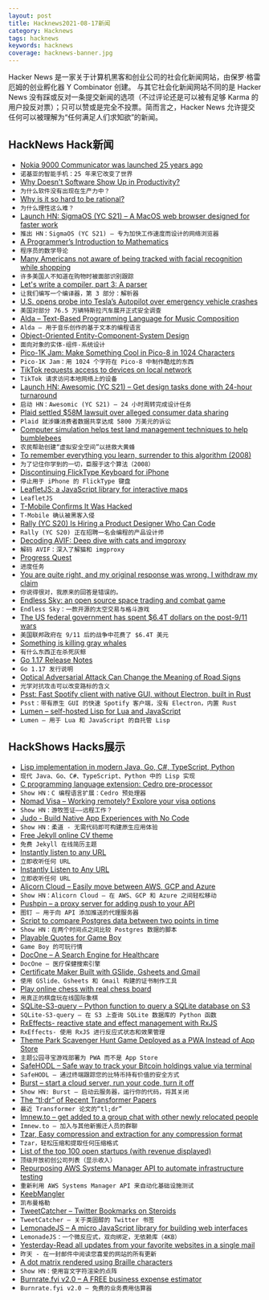 ```yaml
---
layout: post
title: Hacknews2021-08-17新闻
category: Hacknews
tags: hacknews
keywords: hacknews
coverage: hacknews-banner.jpg
---
```


Hacker News 是一家关于计算机黑客和创业公司的社会化新闻网站，由保罗·格雷厄姆的创业孵化器 Y Combinator 创建。
与其它社会化新闻网站不同的是 Hacker News 没有踩或反对一条提交新闻的选项（不过评论还是可以被有足够 Karma 的用户投反对票）；只可以赞或是完全不投票。简而言之，Hacker News 允许提交任何可以被理解为“任何满足人们求知欲”的新闻。

## HackNews Hack新闻


- [Nokia 9000 Communicator was launched 25 years ago](https://www.dw.com/en/nokias-smartphone-25-years-since-it-changed-the-world/a-58841329)
- `诺基亚的智能手机：25 年来它改变了世界`
- [Why Doesn't Software Show Up in Productivity?](https://austinvernon.eth.link/blog/softwareisprocess.html)
- `为什么软件没有出现在生产力中？`
- [Why is it so hard to be rational?](https://www.newyorker.com/magazine/2021/08/23/why-is-it-so-hard-to-be-rational)
- `为什么理性这么难？`
- [Launch HN: SigmaOS (YC S21) – A MacOS web browser designed for faster work](item?id=28197537)
- `推出 HN：SigmaOS (YC S21) – 专为加快工作速度而设计的网络浏览器`
- [A Programmer’s Introduction to Mathematics](https://www.bit-101.com/blog/2021/08/a-programmers-introduction-to-mathematics/)
- `程序员的数学导论`
- [Many Americans not aware of being tracked with facial recognition while shopping](https://www.techradar.com/news/many-americans-arent-aware-theyre-being-tracked-with-facial-recognition-while-shopping)
- `许多美国人不知道在购物时被面部识别跟踪`
- [Let's write a compiler, part 3: A parser](https://briancallahan.net/blog/20210816.html)
- `让我们编写一个编译器，第 3 部分：解析器`
- [U.S. opens probe into Tesla’s Autopilot over emergency vehicle crashes](https://www.reuters.com/business/autos-transportation/us-opens-formal-safety-probe-into-tesla-autopilot-crashes-2021-08-16/)
- `美国对部分 76.5 万辆特斯拉汽车展开正式安全调查`
- [Alda – Text-Based Programming Language for Music Composition](https://alda.io/tutorial/)
- `Alda – 用于音乐创作的基于文本的编程语言`
- [Object-Oriented Entity-Component-System Design](https://voxely.net/blog/object-oriented-entity-component-system-design/)
- `面向对象的实体-组件-系统设计`
- [Pico-1K Jam: Make Something Cool in Pico-8 in 1024 Characters](https://itch.io/jam/pico-1k)
- `Pico-1K Jam：用 1024 个字符在 Pico-8 中制作酷炫的东西`
- [TikTok requests access to devices on local network](https://twitter.com/crobertsbmw/status/1427102606753550337)
- `TikTok 请求访问本地网络上的设备`
- [Launch HN: Awesomic (YC S21) – Get design tasks done with 24-hour turnaround](item?id=28199089)
- `启动 HN：Awesomic (YC S21) – 24 小时周转完成设计任务`
- [Plaid settled $58M lawsuit over alleged consumer data sharing](https://finledger.com/2021/08/09/plaid-settled-58-million-lawsuit-over-alleged-consumer-data-sharing/)
- `Plaid 就涉嫌消费者数据共享达成 5800 万美元的诉讼`
- [Computer simulation helps test land management techniques to help bumblebees](https://www.exeter.ac.uk/news/research/title_872443_en.html)
- `农民帮助创建“虚拟安全空间”以拯救大黄蜂`
- [To remember everything you learn, surrender to this algorithm (2008)](https://www.wired.com/2008/04/ff-wozniak/)
- `为了记住你学到的一切，臣服于这个算法（2008）`
- [Discontinuing FlickType Keyboard for iPhone](https://twitter.com/FlickType/status/1427292830523744257)
- `停止用于 iPhone 的 FlickType 键盘`
- [LeafletJS: a JavaScript library for interactive maps](https://leafletjs.com/)
- `LeafletJS`
- [T-Mobile Confirms It Was Hacked](https://www.vice.com/en/article/y3d4dw/t-mobile-confirms-it-was-hacked)
- `T-Mobile 确认被黑客入侵`
- [Rally (YC S20) Is Hiring a Product Designer Who Can Code](https://www.ycombinator.com/companies/rally/jobs/4ijjeMbu7-ui-ux-developer)
- `Rally (YC S20) 正在招聘一名会编程的产品设计师`
- [Decoding AVIF: Deep dive with cats and imgproxy](https://evilmartians.com/chronicles/decoding-avif-deep-dive-with-cats-and-imgproxy)
- `解码 AVIF：深入了解猫和 imgproxy`
- [Progress Quest](http://progressquest.com)
- `进度任务`
- [You are quite right, and my original response was wrong. I withdraw my claim](https://golem.ph.utexas.edu/category/2011/09/the_inconsistency_of_arithmeti.html)
- `你说得很对，我原来的回答是错误的。`
- [Endless Sky: an open source space trading and combat game](https://endless-sky.github.io/)
- `Endless Sky：一款开源的太空交易与格斗游戏`
- [The US federal government has spent $6.4T dollars on the post-9/11 wars](https://watson.brown.edu/costsofwar/costs/economic)
- `美国联邦政府在 9/11 后的战争中花费了 $6.4T 美元`
- [Something is killing gray whales](https://www.latimes.com/projects/gray-whale-deaths-how-humans-climate-change-hurt-oceans/)
- `有什么东西正在杀死灰鲸`
- [Go 1.17 Release Notes](https://golang.org/doc/go1.17)
- `Go 1.17 发行说明`
- [Optical Adversarial Attack Can Change the Meaning of Road Signs](https://www.unite.ai/optical-adversarial-attack-can-change-the-meaning-of-road-signs/)
- `光学对抗攻击可以改变路标的含义`
- [Psst: Fast Spotify client with native GUI, without Electron, built in Rust](https://github.com/jpochyla/psst)
- `Psst：带有原生 GUI 的快速 Spotify 客户端，没有 Electron，内置 Rust`
- [Lumen – self-hosted Lisp for Lua and JavaScript](https://github.com/sctb/lumen)
- `Lumen – 用于 Lua 和 JavaScript 的自托管 Lisp`


## HackShows Hacks展示

- [ Lisp implementation in modern Java, Go, C#, TypeScript, Python](https://github.com/eatonphil/lisp-rosetta-stone)
- `现代 Java、Go、C#、TypeScript、Python 中的 Lisp 实现`
- [ C programming language extension: Cedro pre-processor](https://sentido-labs.com/en/library/cedro/202106171400/)
- `Show HN：C 编程语言扩展：Cedro 预处理器`
- [ Nomad Visa – Working remotely? Explore your visa options](https://nomadvisa.io/)
- `Show HN：游牧签证——远程工作？`
- [ Judo - Build Native App Experiences with No Code](https://www.judo.app/)
- `Show HN：柔道 - 无需代码即可构建原生应用体验`
- [ Free Jekyll online CV theme](https://github.com/Stavrospanakakis/jekyll-cv)
- `免费 Jekyll 在线简历主题`
- [ Instantly listen to any URL](https://per.quest/)
- `立即收听任何 URL`
- [ Instantly Listen to Any URL](https://per.quest)
- `立即收听任何 URL`
- [ Alicorn Cloud – Easily move between AWS, GCP and Azure](https://alicorncloud.io/)
- `Show HN：Alicorn Cloud – 在 AWS、GCP 和 Azure 之间轻松移动`
- [ Pushpin – a proxy server for adding push to your API](https://github.com/fanout/pushpin)
- `图钉 – 用于向 API 添加推送的代理服务器`
- [ Script to compare Postgres data between two points in time](item?id=28175845)
- `Show HN：在两个时间点之间比较 Postgres 数据的脚本`
- [ Playable Quotes for Game Boy](https://tenmile.quote.games/)
- `Game Boy 的可玩行情`
- [ DocOne – A Search Engine for Healthcare](item?id=28177885)
- `DocOne – 医疗保健搜索引擎`
- [ Certificate Maker Built with GSlide, Gsheets and Gmail](https://www.certifysimple.app)
- `使用 GSlide、Gsheets 和 Gmail 构建的证书制作工具`
- [ Play online chess with real chess board](https://github.com/karayaman/Play-online-chess-with-real-chess-board/blob/main/README.md)
- `用真正的棋盘玩在线国际象棋`
- [ SQLite-S3-query – Python function to query a SQLite database on S3](https://github.com/michalc/sqlite-s3-query)
- `SQLite-S3-query – 在 S3 上查询 SQLite 数据库的 Python 函数`
- [ RxEffects- reactive state and effect management with RxJS](https://github.com/mnasyrov/rx-effects)
- `RxEffects- 使用 RxJS 进行反应式状态和效果管理`
- [ Theme Park Scavenger Hunt Game Deployed as a PWA Instead of App Store](https://white-meadow-011ecd910.azurestaticapps.net/new-game)
- `主题公园寻宝游戏部署为 PWA 而不是 App Store`
- [ SafeHODL – Safe way to track your Bitcoin holdings value via terminal](https://github.com/alfonmga/safehodl)
- `SafeHODL – 通过终端跟踪您的比特币持有价值的安全方式`
- [ Burst – start a cloud server, run your code, turn it off](https://burstable.ai)
- `Show HN: Burst – 启动云服务器，运行你的代码，将其关闭`
- [ The “tl;dr” of Recent Transformer Papers](https://github.com/will-thompson-k/tldr-transformers)
- `最近 Transformer 论文的“tl;dr”`
- [ Imnew.to – get added to a group chat with other newly relocated people](https://imnew.to)
- `Imnew.to – 加入与其他新搬迁人员的群聊`
- [ Tzar, Easy compression and extraction for any compression format](https://github.com/DanielVZ96/tzar)
- `Tzar，轻松压缩和提取任何压缩格式`
- [ List of the top 100 open startups (with revenue displayed)](https://makerlead.com)
- `顶级开放初创公司列表（显示收入）`
- [ Repurposing AWS Systems Manager API to automate infrastructure testing](https://github.com/ankitwal/ssm-tester)
- `重新利用 AWS Systems Manager API 来自动化基础设施测试`
- [ KeebMangler](https://github.com/Diablo-D3/KeebMangler)
- `凯布曼格勒`
- [ TweetCatcher – Twitter Bookmarks on Steroids](item?id=28192276)
- `TweetCatcher – 关于类固醇的 Twitter 书签`
- [ LemonadeJS – A micro JavaScript library for building web interfaces](https://lemonadejs.net/v1)
- `LemonadeJS：一个微反应式，双向绑定，无依赖库（4KB）`
- [ Yesterday-Read all updates from your favorite websites in a single mail](https://yesterday.poolhq.co/)
- `昨天 - 在一封邮件中阅读您喜爱的网站的所有更新`
- [ A dot matrix rendered using Braille characters](https://github.com/timfi/dotmatrix)
- `Show HN：使用盲文字符渲染的点阵`
- [ Burnrate.fyi v2.0 – A FREE business expense estimator](https://burnrate.fyi/)
- `Burnrate.fyi v2.0 – 免费的业务费用估算器`

